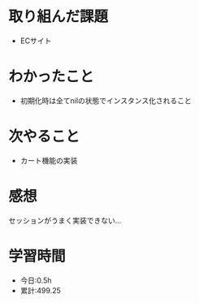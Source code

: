 # 取り組んだ課題
- ECサイト
# わかったこと
- 初期化時は全てnilの状態でインスタンス化されること
# 次やること
- カート機能の実装
# 感想
セッションがうまく実装できない...
# 学習時間
- 今日:0.5h
- 累計:499.25